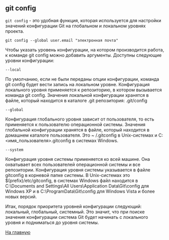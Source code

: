 ## git config

``git config`` - это удобная функция, которая используется для настройки значений конфигурации Git на глобальном и локальном уровнях проекта.

``git config --global user.email "электронная почта"``

Чтобы указать уровень конфигурации, на котором производится работа, к команде git config можно добавить аргументы. Доступны следующие уровни конфигурации:

    --local

По умолчанию, если не были переданы опции конфигурации, команда git config будет вести запись на локальном уровне. Конфигурация локального уровня применяется к репозиторию, в котором вызывается команда git config. Значения локальной конфигурации хранятся в файле, который находится в каталоге .git репозитория: .git/config

    --global

Конфигурация глобального уровня зависит от пользователя, то есть применяется к пользователю операционной системы. Значения глобальной конфигурации хранятся в файле, который находится в домашнем каталоге пользователя. Это ~ /.gitconfig в Unix-системах и C:\<имя_пользователя>\.gitconfig в системах Windows.

    --system

Конфигурация уровня системы применяется ко всей машине. Она охватывает всех пользователей операционной системы и все репозитории. Конфигурация уровня системы указывается в файле gitconfig в корневой папке системы. В Unix-системах это $(prefix)/etc/gitconfig, в системах Windows файл находится в C:\Documents and Settings\All Users\Application Data\Git\config для Windows XP и в C:\ProgramData\Git\config для Windows Vista и более новых версий.

Итак, порядок приоритета уровней конфигурации следующий: локальный, глобальный, системный. Это значит, что при поиске значения конфигурации система Git будет начинать с локального уровня и подниматься до уровня системы.

[На главную](./../readme.md)